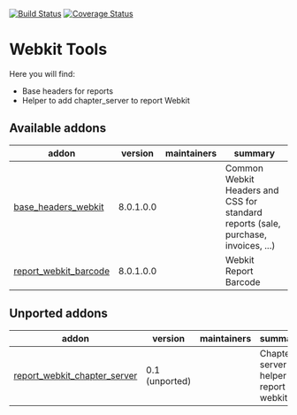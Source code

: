 [![Build Status](https://travis-ci.org/OCA/webkit-tools.svg?branch=8.0)](https://travis-ci.org/OCA/webkit-tools)
[![Coverage Status](https://img.shields.io/coveralls/OCA/webkit-tools.svg?branch=8.0)](https://coveralls.io/r/OCA/webkit-tools?branch=8.0)

Webkit Tools
============

Here you will find:

* Base headers for reports
* Helper to add chapter_server to report Webkit

[//]: # (addons)

Available addons
----------------
addon | version | maintainers | summary
--- | --- | --- | ---
[base_headers_webkit](base_headers_webkit/) | 8.0.1.0.0 |  | Common Webkit Headers and CSS for standard reports (sale, purchase, invoices, ...)
[report_webkit_barcode](report_webkit_barcode/) | 8.0.1.0.0 |  | Webkit Report Barcode


Unported addons
---------------
addon | version | maintainers | summary
--- | --- | --- | ---
[report_webkit_chapter_server](report_webkit_chapter_server/) | 0.1 (unported) |  | Chapter server helper for report webkit

[//]: # (end addons)
